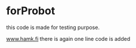 # forProbot
this code is made for testing purpose. 


www.hamk.fi
there is again one line code is added 
